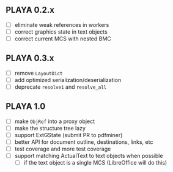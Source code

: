 ## PLAYA 0.2.x
- [ ] eliminate weak references in workers
- [ ] correct graphics state in text objects
- [ ] correct current MCS with nested BMC

## PLAYA 0.3.x
- [ ] remove `LayoutDict`
- [ ] add optimized serialization/deserialization
- [ ] deprecate `resolve1` and `resolve_all`

## PLAYA 1.0
- [ ] make `ObjRef` into a proxy object
- [ ] make the structure tree lazy
- [ ] support ExtGState (submit PR to pdfminer)
- [ ] better API for document outline, destinations, links, etc
- [ ] test coverage and more test coverage
- [ ] support matching ActualText to text objects when possible
  - [ ] if the text object is a single MCS (LibreOffice will do this)
